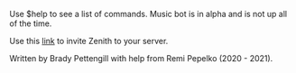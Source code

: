 Use $help to see a list of commands. Music bot is in alpha and is not up all of the time.

Use this [link](https://discord.com/api/oauth2/authorize?client_id=710700921952141393&permissions=8&scope=bot%20applications.commands) to invite Zenith to your server.

Written by Brady Pettengill with help from Remi Pepelko (2020 - 2021).